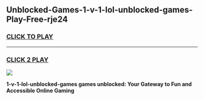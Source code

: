 
## Unblocked-Games-1-v-1-lol-unblocked-games-Play-Free-rje24
<h3>
<a href="https://premium76.site?title=1-v-1-lol-unblocked-games&ref=21A">CLICK TO PLAY</a></h3>
<hr>

<h3>
<a href="https://premium76.site?title=1-v-1-lol-unblocked-games&ref=21A">CLICK 2 PLAY</a>
  
</h3>

<a href="https://premium76.site?title=1-v-1-lol-unblocked-games&ref=21A"><img src="https://clearcache.store/games.png"></a>


**1-v-1-lol-unblocked-games games unblocked: Your Gateway to Fun and Accessible Online Gaming**
